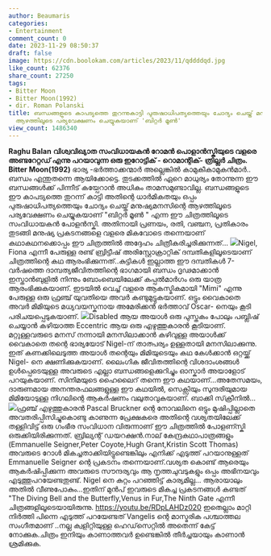 ```yaml
---
author: Beaumaris
categories:
- Entertainment
comment_count: 0
date: 2023-11-29 08:50:37
draft: false
image: https://cdn.boolokam.com/articles/2023/11/qddddqd.jpg
like_count: 62376
share_count: 27250
tags:
- Bitter Moon
- Bitter Moon(1992)
- dir. Roman Polanski
title: ബന്ധങ്ങളുടെ കാപട്യത്തെ തുറന്നുകാട്ടി പുരുഷാധിപത്യത്തെയും ചോദ്യം ചെയ്ത് മനുഷ്യമനസിന്റെ
  ആഴത്തിലൂടെ പര്യവേക്ഷണം ചെയ്യുകയാണ് 'ബിറ്റർ മൂൺ'
view_count: 1486340
---
```


**Raghu Balan** **വിശ്വവിഖ്യാത സംവിധായകൻ റോമൻ പൊളാൻസ്കിയുടെ വളരെ അണ്ടറേറ്റഡ്‌ എന്നു പറയാവുന്ന ഒരു ഇറോട്ടിക് - റൊമാന്റിക്- ത്രില്ലർ ചിത്രം. Bitter Moon(1992)** ഭാര്യ -ഭർത്താക്കന്മാർ അല്ലെങ്കിൽ കാമുകീകാമുകന്‍മാര്‍.. ബന്ധം എന്തുതന്നെ ആയിക്കോട്ടെ. തുടക്കത്തിൽ ഏറെ മാധുര്യം തോന്നുന്ന ഈ ബന്ധങ്ങൾക്ക് പിന്നീട് കയ്പേറാൻ അധികം താമസമുണ്ടാവില്ല. ബന്ധങ്ങളുടെ ഈ കാപട്യത്തെ തുറന്ന് കാട്ടി അതിന്റെ ധാർമികതയും ഒപ്പം പുരുഷാധിപത്യത്തെയും ചോദ്യം ചെയ്ത് മനുഷ്യമനസിന്റെ ആഴത്തിലൂടെ പര്യവേക്ഷണം ചെയ്യുകയാണ് "ബിറ്റർ മൂൺ " എന്ന ഈ ചിത്രത്തിലൂടെ സംവിധായകൻ പോളൻസ്കി. അതിനായി പ്രണയം, രതി, വഞ്ചന, പ്രതികാരം തുടങ്ങി മനുഷ്യ പ്രകടനങ്ങളെ വളരെ മികവോടെ തന്നെയാണ് കഥാകഥനക്കൊപ്പം ഈ ചിത്രത്തിൽ അദ്ദേഹം ചിത്രീകരിച്ചരിക്കുന്നത്... ![](https://cdn.boolokam.com/articles/2023/11/qddddqd.jpg)Nigel, Fiona എന്നീ പേരുള്ള രണ്ട് ബ്രിട്ടീഷ് അരിസ്റ്റോക്രാറ്റിക് ദമ്പതികളിലൂടെയാണ് ചിത്രത്തിന്റെ കഥ ആരംഭിക്കുന്നത്..കുട്ടികൾ ഇല്ലാത്ത ഈ ദമ്പതികൾ 7-വർഷത്തെ ദാമ്പത്യജീവിതത്തിന്റെ ഭാഗമായി ബന്ധം ദൃഢമാക്കാൻ ഇസ്താൻബുളിൽ നിന്നും ബോംബെയിലേക്ക് കപ്പൽമാർഗം ഒരു യാത്ര ആരംഭിക്കുകയാണ്. ഇടയിൽ വെച്ച് വളരെ ആകസ്മികമായി "Mimi" എന്നു പേരുള്ള ഒരു ഫ്രഞ്ച് യുവതിയെ അവർ കണ്ടുമുട്ടുകയാണ്. ഒട്ടും വൈകാതെ അവർ മിമിയുടെ മധ്യവയസ്കനായ അമേരിക്കൻ ഭർത്താവ് Oscar- നെയും കൂടി പരിചയപ്പെടുകയാണ്. ![](https://cdn.boolokam.com/articles/2023/11/dqdqdddd.gif)Disabled ആയ അയാൾ ഒരു പുസ്തകം പോലും പബ്ലിഷ് ചെയ്യാൻ കഴിയാത്ത Eccentric ആയ ഒരു എഴുത്തുകാരൻ കൂടിയാണ്. മറ്റുള്ളവരുടെ മനസ് നന്നായി മനസിലാക്കാൻ കഴിവുള്ള അയാൾക്ക് വൈകാതെ തന്റെ ഭാര്യയോട് Nigel-ന് താത്പര്യം ഉള്ളതായി മനസിലാക്കുന്നു. ഇത് കണക്കിലെടുത്ത അയാൾ തന്റെയും മിമിയുടെയും കഥ കേൾക്കാൻ ഒറ്റയ്ക്ക് Nigel- നെ ക്ഷണിക്കുകയാണ്. ലൈംഗിക ജീവിതത്തിന്റെ വിശദാംശങ്ങൾ ഉൾപ്പെടെയുള്ള അവരുടെ എല്ലാ ബന്ധങ്ങളെക്കുറിച്ചും ഓസ്കാർ അയാളോട് പറയുകയാണ്. സിനിമയുടെ ഹൈലൈറ് തന്നെ ഈ കഥയാണ്...അതേസമയം, ദാരുണമായ അനന്തരഫലങ്ങളുള്ള ഈ കഥയിൽ, സെക്സിയും സുന്ദരിയുമായ മിമിയോടുള്ള നിഗലിന്റെ ആകർഷണം വലുതാവുകയാണ്. ബാക്കി സ്‌ക്രീനിൽ... ![](https://cdn.boolokam.com/articles/2023/11/dqdqdddddd.jpg)ഫ്രഞ്ച് എഴുത്തുകാരൻ Pascal Bruckner ന്റെ നോവലിനെ ഒട്ടും മുഷിപ്പില്ലാതെ അവതരിപ്പിസിച്ചുകൊണ്ടു കാണുന്ന പ്രേക്ഷകരെ അതിന്റെ വശ്യതയിലേക്ക് തള്ളിവിട്ട് ഒരു ഗംഭീര സംവിധാന വിരുന്നാണ് ഈ ചിത്രത്തിൽ പോളണ്സ്കി ഒരുക്കിയിരിക്കുന്നത്. ബ്രില്യന്റ് ഡയറക്ഷൻ.നാല് കേന്ദ്രകഥാപാത്രങ്ങളും (Emmanuelle Seigner,Peter Coyote,Hugh Grant,Kristin Scott Thomas) അവരുടെ റോൾ മികച്ചതാക്കിയിട്ടുണ്ടെങ്കിലും എനിക്ക് എടുത്ത് പറയാനുള്ളത് Emmanuelle Seigner ന്റെ പ്രകടനം തന്നെയാണ്.വശ്യത കൊണ്ട് ആരെയും ആകർഷിപ്പിക്കുന്ന അവരുടെ സൗന്ദര്യവും ആ നൃത്തചുവടുകളും ഒപ്പം അഭിനയവും എടുത്തുപറയേണ്ടതുണ്ട്. Nigel നെ കുറ്റം പറഞ്ഞിട്ട് കാര്യമില്ല... ആരായാലും അതിൽ വീണുപോകും...ഇതിന് മുൻപ് ഇവരുടെ മികച്ച പ്രകടനങ്ങൾ കണ്ടത് "The Diving Bell and the Butterfly,Venus in Fur,The Ninth Gate എന്നീ ചിത്രങ്ങളിലൂടെയായിരുന്നു. https://youtu.be/RDpLAHDz020 ഇതെല്ലാം മാറ്റി നിർത്തി പിന്നെ എടുത്ത് പറയേണ്ടത് Vangelis ന്റെ മാസ്മരിക പശ്ചാത്തല സംഗീതമാണ് ..നല്ല ക്വളിറ്റിയുള്ള ഹെഡ്‌സെറ്റിൽ അതെന്ന് കേട്ട് നോക്കുക.ചിത്രം ഇനിയും കാണാത്തവർ ഉണ്ടെങ്കിൽ തീർച്ചയായും കാണാൻ ശ്രമിക്കുക.